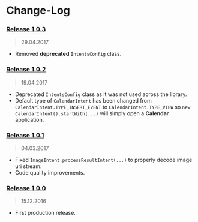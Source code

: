 Change-Log
===============

### [Release 1.0.3](https://github.com/universum-studios/android_intents/releases/tag/1.0.3) ###
> 29.04.2017

- Removed **deprecated** `IntentsConfig` class.

### [Release 1.0.2](https://github.com/universum-studios/android_intents/releases/tag/1.0.2) ###
> 19.04.2017

- Deprecated `IntentsConfig` class as it was not used across the library.
- Default type of `CalendarIntent` has been changed from `CalendarIntent.TYPE_INSERT_EVENT` to 
  `CalendarIntent.TYPE_VIEW` so `new CalendarIntent().startWith(...)` will simply open a **Calendar**
  application.

### [Release 1.0.1](https://github.com/universum-studios/android_intents/releases/tag/1.0.1) ###
> 04.03.2017

- Fixed `ImageIntent.processResultIntent(...)` to properly decode image uri stream.
- Code quality improvements.

### [Release 1.0.0](https://github.com/universum-studios/android_intents/releases/tag/1.0.0) ###
> 15.12.2016

- First production release.
